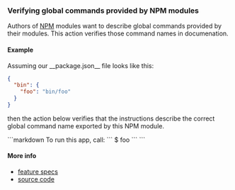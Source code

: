 ### Verifying global commands provided by NPM modules

Authors of [NPM](https://www.npmjs.com) modules want to describe global commands
provided by their modules. This action verifies those command names in
documenation.

#### Example

<a textrun="create-file">
Assuming our __package.json__ file looks like this:

```json
{
  "bin": {
    "foo": "bin/foo"
  }
}
```

</a>

then the action below verifies that the instructions describe the correct global
command name exported by this NPM module.

<a textrun="run-markdown-in-textrun">
```markdown
To run this app, call:

<a textrun="verify-npm-global-command">
`​``
$ foo
`​``
</a>
```
</a>

#### More info

- [feature specs](../../features/actions/built-in/verify-npm-global-command/verify-npm-global-command.feature)
- [source code](../../src/actions/built-in/verify-npm-global-command.ts)
